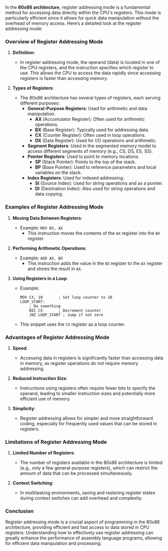In the **80x86 architecture**, register addressing mode is a fundamental method for accessing data directly within the CPU's registers. This mode is particularly efficient since it allows for quick data manipulation without the overhead of memory access. Here’s a detailed look at the register addressing mode:

### Overview of Register Addressing Mode

1. **Definition**:
   - In register addressing mode, the operand (data) is located in one of the CPU registers, and the instruction specifies which register to use. This allows the CPU to access the data rapidly since accessing registers is faster than accessing memory.

2. **Types of Registers**:
   - The 80x86 architecture has several types of registers, each serving different purposes:
     - **General-Purpose Registers**: Used for arithmetic and data manipulation.
       - **AX** (Accumulator Register): Often used for arithmetic operations.
       - **BX** (Base Register): Typically used for addressing data.
       - **CX** (Counter Register): Often used in loop operations.
       - **DX** (Data Register): Used for I/O operations and arithmetic.
     - **Segment Registers**: Used in the segmented memory model to access different segments of memory (e.g., CS, DS, ES, SS).
     - **Pointer Registers**: Used to point to memory locations.
       - **SP** (Stack Pointer): Points to the top of the stack.
       - **BP** (Base Pointer): Used to reference parameters and local variables on the stack.
     - **Index Registers**: Used for indexed addressing.
       - **SI** (Source Index): Used for string operations and as a pointer.
       - **DI** (Destination Index): Also used for string operations and data copying.

### Examples of Register Addressing Mode

1. **Moving Data Between Registers**:
   - Example: `MOV BX, AX`
     - This instruction moves the contents of the `AX` register into the `BX` register.
  
2. **Performing Arithmetic Operations**:
   - Example: `ADD AX, BX`
     - This instruction adds the value in the `BX` register to the `AX` register and stores the result in `AX`.

3. **Using Registers in a Loop**:
   - Example:
     ```assembly
     MOV CX, 10       ; Set loop counter to 10
     LOOP_START:
         ; Do something
         DEC CX       ; Decrement counter
         JNZ LOOP_START ; Jump if not zero
     ```
   - This snippet uses the `CX` register as a loop counter.

### Advantages of Register Addressing Mode

1. **Speed**:
   - Accessing data in registers is significantly faster than accessing data in memory, as register operations do not require memory addressing.

2. **Reduced Instruction Size**:
   - Instructions using registers often require fewer bits to specify the operand, leading to smaller instruction sizes and potentially more efficient use of memory.

3. **Simplicity**:
   - Register addressing allows for simpler and more straightforward coding, especially for frequently used values that can be stored in registers.

### Limitations of Register Addressing Mode

1. **Limited Number of Registers**:
   - The number of registers available in the 80x86 architecture is limited (e.g., only a few general-purpose registers), which can restrict the amount of data that can be processed simultaneously.

2. **Context Switching**:
   - In multitasking environments, saving and restoring register states during context switches can add overhead and complexity.

### Conclusion

Register addressing mode is a crucial aspect of programming in the 80x86 architecture, providing efficient and fast access to data stored in CPU registers. Understanding how to effectively use register addressing can greatly enhance the performance of assembly language programs, allowing for efficient data manipulation and processing.
